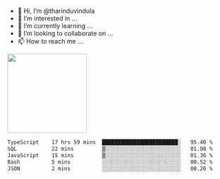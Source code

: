 - 👋 Hi, I’m @tharinduvindula
- 👀 I’m interested in ...
- 🌱 I’m currently learning ...
- 💞️ I’m looking to collaborate on ...
- 📫 How to reach me ...

<!---
tharinduvindula/tharinduvindula is a ✨ special ✨ repository because its `README.md` (this file) appears on your GitHub profile.
You can click the Preview link to take a look at your changes.
--->

<img height="180em" src="https://github-readme-stats.vercel.app/api?username=tharinduvindula&show_icons=true&hide_border=false&&count_private=true&include_all_commits=true" />


<!--START_SECTION:waka-->

```txt
TypeScript    17 hrs 59 mins  ████████████████████████░   95.40 %
SQL           22 mins         ▒░░░░░░░░░░░░░░░░░░░░░░░░   01.98 %
JavaScript    15 mins         ▒░░░░░░░░░░░░░░░░░░░░░░░░   01.36 %
Bash          5 mins          ░░░░░░░░░░░░░░░░░░░░░░░░░   00.52 %
JSON          2 mins          ░░░░░░░░░░░░░░░░░░░░░░░░░   00.20 %
```

<!--END_SECTION:waka-->

